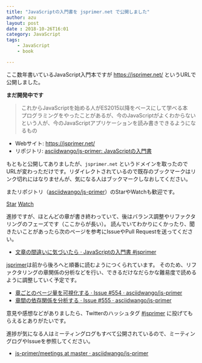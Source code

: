```yaml
---
title: "JavaScriptの入門書を jsprimer.net で公開しました"
author: azu
layout: post
date : 2018-10-26T16:01
category: JavaScript
tags:
    - JavaScript
    - book

---
```


ここ数年書いているJavaScript入門本ですが <https://jsprimer.net/> というURLで公開しました。

**まだ開発中です**

> これからJavaScriptを始める人がES2015以降をベースにして学べる本  
> プログラミングをやったことがあるが、今のJavaScriptがよくわからないという人が、今のJavaScriptアプリケーションを読み書きできるようになるもの

- Webサイト:  <https://jsprimer.net/>
- リポジトリ: [asciidwango/js-primer: JavaScriptの入門書](https://github.com/asciidwango/js-primer "asciidwango/js-primer: JavaScriptの入門書")

もともと公開してありましたが、`jsprimer.net` というドメインを取ったのでURLが変わっただけです。リダイレクトされているので既存のブックマークはリンク切れにはなりませんが、気になる人はブックマークしなおしてください。

またリポジトリ（[asciidwango/js-primer](https://github.com/asciidwango)）のStarやWatchも歓迎です。

<a class="github-button" href="https://github.com/asciidwango/js-primer" data-size="large" data-show-count="true" aria-label="Star asciidwango/js-primer on GitHub">Star</a>
<a class="github-button" href="https://github.com/asciidwango/js-primer/subscription" data-size="large" data-show-count="true" aria-label="Watch asciidwango/js-primer on GitHub">Watch</a>

<script async defer src="https://buttons.github.io/buttons.js"></script>

進捗ですが、ほとんどの章が書き終わっていて、後はバランス調整やリファクタリングのフェーズです（ここからが長い）。
読んでいてわかりにくかったり、聞きたいことがあったら次のページを参考にIssueやPull Requestを送ってください。

- [文章の間違いに気づいたら · JavaScriptの入門書 #jsprimer](https://jsprimer.net/intro/feedback/)

[jsprimer](https://jsprimer.net/)は前から後ろへと順番に読むようにつくられています。
そのため、リファクタリングの章関係の分析などを行い、できるだけなだらかな難易度で読めるように調整していく予定です。

- [章ごとのページ量を可視化する · Issue #554 · asciidwango/js-primer](https://github.com/asciidwango/js-primer/issues/554 "章ごとのページ量を可視化する · Issue #554 · asciidwango/js-primer")
- [章間の依存関係を分析する · Issue #555 · asciidwango/js-primer](https://github.com/asciidwango/js-primer/issues/555 "章間の依存関係を分析する · Issue #555 · asciidwango/js-primer")

意見や感想などがありましたら、Twitterのハッシュタグ [#jsprimer](https://twitter.com/search?f=tweets&vertical=default&q=%23jsprimer&src=typd) に投げてもらえるとありがたいです。

進捗が気になる人はミーティングログもすべて公開されているので、ミーティングログやIssueを参照してください。

- [js-primer/meetings at master · asciidwango/js-primer](https://github.com/asciidwango/js-primer/tree/master/meetings)
